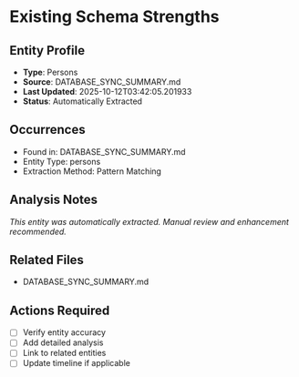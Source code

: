 # Existing Schema Strengths

## Entity Profile
- **Type**: Persons
- **Source**: DATABASE_SYNC_SUMMARY.md
- **Last Updated**: 2025-10-12T03:42:05.201933
- **Status**: Automatically Extracted

## Occurrences
- Found in: DATABASE_SYNC_SUMMARY.md
- Entity Type: persons
- Extraction Method: Pattern Matching

## Analysis Notes
*This entity was automatically extracted. Manual review and enhancement recommended.*

## Related Files
- DATABASE_SYNC_SUMMARY.md

## Actions Required
- [ ] Verify entity accuracy
- [ ] Add detailed analysis
- [ ] Link to related entities
- [ ] Update timeline if applicable
